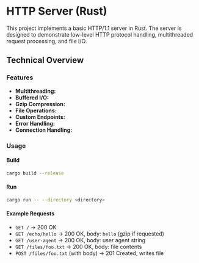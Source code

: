 # HTTP Server (Rust)

This project implements a basic HTTP/1.1 server in Rust. The server is designed to demonstrate low-level HTTP protocol handling, multithreaded request processing, and file I/O.

## Technical Overview

### Features
- **Multithreading:**
- **Buffered I/O:**
- **Gzip Compression:**
- **File Operations:**
- **Custom Endpoints:**
- **Error Handling:**
- **Connection Handling:**

### Usage

#### Build
```sh
cargo build --release
```

#### Run
```sh
cargo run -- --directory <directory>
```

#### Example Requests
- `GET /` → 200 OK
- `GET /echo/hello` → 200 OK, body: `hello` (gzip if requested)
- `GET /user-agent` → 200 OK, body: user agent string
- `GET /files/foo.txt` → 200 OK, body: file contents
- `POST /files/foo.txt` (with body) → 201 Created, writes file

